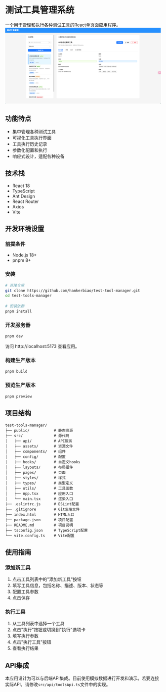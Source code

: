 # 测试工具管理系统

一个用于管理和执行各种测试工具的React单页面应用程序。
![img.png](img.png)

## 功能特点

- 集中管理各种测试工具
- 可视化工具执行界面
- 工具执行历史记录
- 参数化配置和执行
- 响应式设计，适配各种设备

## 技术栈

- React 18
- TypeScript
- Ant Design
- React Router
- Axios
- Vite

## 开发环境设置

### 前提条件

- Node.js 18+
- pnpm 8+

### 安装

```bash
# 克隆仓库
git clone https://github.com/hankerbiao/test-tool-manager.git
cd test-tools-manager

# 安装依赖
pnpm install
```

### 开发服务器

```bash
pnpm dev
```

访问 http://localhost:5173 查看应用。

### 构建生产版本

```bash
pnpm build
```

### 预览生产版本

```bash
pnpm preview
```

## 项目结构

```
test-tools-manager/
├── public/           # 静态资源
├── src/              # 源代码
│   ├── api/          # API服务
│   ├── assets/       # 资源文件
│   ├── components/   # 组件
│   ├── config/       # 配置
│   ├── hooks/        # 自定义hooks
│   ├── layouts/      # 布局组件
│   ├── pages/        # 页面
│   ├── styles/       # 样式
│   ├── types/        # 类型定义
│   ├── utils/        # 工具函数
│   ├── App.tsx       # 应用入口
│   └── main.tsx      # 渲染入口
├── .eslintrc.js      # ESLint配置
├── .gitignore        # Git忽略文件
├── index.html        # HTML入口
├── package.json      # 项目配置
├── README.md         # 项目说明
├── tsconfig.json     # TypeScript配置
└── vite.config.ts    # Vite配置
```

## 使用指南

### 添加新工具

1. 点击工具列表中的"添加新工具"按钮
2. 填写工具信息，包括名称、描述、版本、状态等
3. 配置工具参数
4. 点击保存

### 执行工具

1. 从工具列表中选择一个工具
2. 点击"执行"按钮或切换到"执行"选项卡
3. 填写执行参数
4. 点击"执行工具"按钮
5. 查看执行结果

## API集成

本应用设计为可以与后端API集成。目前使用模拟数据进行开发和演示。若要连接实际API，请修改`src/api/toolsApi.ts`文件中的实现。

